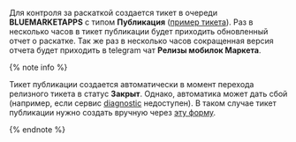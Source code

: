 Для контроля за раскаткой создается тикет в очереди **BLUEMARKETAPPS** с типом **Публикация** ([пример тикета](https://st.yandex-team.ru/BLUEMARKETAPPS-28740)).
Раз в несколько часов в тикет публикации будет приходить обновленный отчет о раскатке.
Так же раз в несколько часов сокращенная версия отчета будет приходить в telegram чат **Релизы мобилок Маркета**.

{% note info %}

Тикет публикации создается автоматически в момент перехода релизного тикета в статус **Закрыт**. Однако, автоматика может дать сбой (например, если сервис [diagnostic](https://diagnostic.beru.tst.vs.market.yandex.net) недоступен). В таком случае тикет публикации нужно создать вручную через [эту форму](https://st.yandex-team.ru/createTicket?queue=BLUEMARKETAPPS&_form=77185).

{% endnote %}
